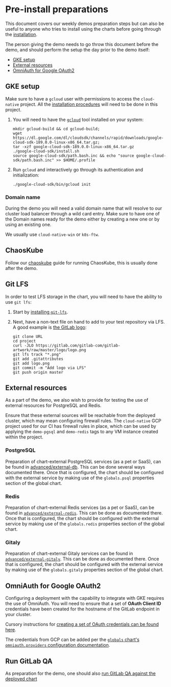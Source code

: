 # Pre-install preparations

This document covers our weekly demos preparation steps but can also be useful
to anyone who tries to install using the charts before going through the
[installation](../../installation/index.md).

The person giving the demo needs to go throw this document before the demo,
and should perform the setup the day prior to the demo itself:

- [GKE setup](#gke-setup)
- [External resources](#external-resources)
- [OmniAuth for Google OAuth2](#omniauth-for-google-oauth2)

## GKE setup

Make sure to have a `gcloud` user with permissions to access the `cloud-native`
project. All the [installation procedures](../../installation/index.md) will
need to be done in this project.

1. You will need to have the [`gcloud`](https://cloud.google.com/sdk/gcloud/) tool
   installed on your system:

    ```shell
    mkdir gcloud-build && cd gcloud-build;
    wget https://dl.google.com/dl/cloudsdk/channels/rapid/downloads/google-cloud-sdk-189.0.0-linux-x86_64.tar.gz;
    tar -xzf google-cloud-sdk-189.0.0-linux-x86_64.tar.gz
    ./google-cloud-sdk/install.sh
    source google-cloud-sdk/path.bash.inc && echo "source google-cloud-sdk/path.bash.inc" >> $HOME/.profile
    ```

1. Run `gcloud` and interactively go through its authentication and
   initialization:

    ```shell
    ./google-cloud-sdk/bin/gcloud init
    ```

### Domain name

During the demo you will need a valid domain name that will resolve to our
cluster load balancer through a wild card entry. Make sure to have one of the
Domain names ready for the demo either by creating a new one or by using an
existing one.

We usually use `cloud-native-win` or `k8s-ftw`.

## ChaosKube

Follow our [chaoskube](../chaoskube/index.md) guide for running ChaosKube,
this is usually done after the demo.

## Git LFS

In order to test LFS storage in the chart, you will need to have the ability to
use `git lfs`:

1. Start by [installing `git-lfs`](https://git-lfs.github.com).
1. Next, have a non-text file on hand to add to your test repository via LFS.
   A good example is [the GitLab logo](https://gitlab.com/gitlab-com/gitlab-artwork/raw/master/logo/logo.png):

   ```shell
   git clone URL
   cd project
   curl -JLO https://gitlab.com/gitlab-com/gitlab-artwork/raw/master/logo/logo.png
   git lfs track "*.png"
   git add .gitattributes
   git add logo.png
   git commit -m "Add logo via LFS"
   git push origin master
   ```

## External resources

As a part of the demo, we also wish to provide for testing the use of external
resources for PostgreSQL and Redis.

Ensure that these external sources will be reachable from the deployed
cluster, which may mean configuring firewall rules. The `cloud-native` GCP
project used for our CI has firewall rules in place, which can be used by
applying the `demo-pgsql` and `demo-redis` tags to any VM instance created
within the project.

### PostgreSQL

Preparation of chart-external PostgreSQL services (as a pet or SaaS), can
be found in [advanced/external-db](../../advanced/external-db/index.md). This
can be done several ways documented there. Once that is configured, the chart
should be configured with the external service by making use of the `globals.psql`
properties section of the global chart.

### Redis

Preparation of chart-external Redis services (as a pet or SaaS), can
be found in [`advanced/external-redis`](../../advanced/external-redis/index.md).
This can be done as documented there. Once that is configured, the chart should
be configured with the external service by making use of the `globals.redis`
properties section of the global chart.

### Gitaly

Preparation of chart-external Gitaly services can
be found in [`advanced/external-gitaly`](../../advanced/external-gitaly/index.md).
This can be done as documented there. Once that is configured, the chart should
be configured with the external service by making use of the `globals.gitaly`
properties section of the global chart.

## OmniAuth for Google OAuth2

Configuring a deployment with the capability to integrate with GKE requires
the use of OmniAuth. You will need to ensure that a set of
**OAuth Client ID** credentials have been created for the hostname of the GitLab
endpoint in your cluster.

Cursory instructions for [creating a set of OAuth credentials can be found
here](https://support.google.com/cloud/answer/6158849?hl=en).

The credentials from GCP can be added per the
[`globals` chart's `omniauth.providers` configuration documentation](../../charts/globals.md#omniauth).

## Run GitLab QA

As preparation for the demo, one should also [run GitLab QA against the deployed chart](../gitlab-qa/index.md)
